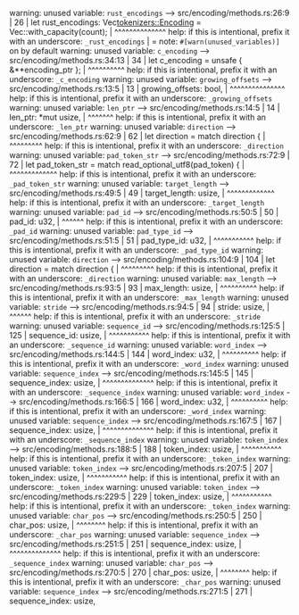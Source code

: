 warning: unused variable: `rust_encodings`
  --> src/encoding/methods.rs:26:9
   |
26 |     let rust_encodings: Vec<tokenizers::Encoding> = Vec::with_capacity(count);
   |         ^^^^^^^^^^^^^^ help: if this is intentional, prefix it with an underscore: `_rust_encodings`
   |
   = note: `#[warn(unused_variables)]` on by default
warning: unused variable: `c_encoding`
  --> src/encoding/methods.rs:34:13
   |
34 |         let c_encoding = unsafe { &**encoding_ptr };
   |             ^^^^^^^^^^ help: if this is intentional, prefix it with an underscore: `_c_encoding`
warning: unused variable: `growing_offsets`
  --> src/encoding/methods.rs:13:5
   |
13 |     growing_offsets: bool,
   |     ^^^^^^^^^^^^^^^ help: if this is intentional, prefix it with an underscore: `_growing_offsets`
warning: unused variable: `len_ptr`
  --> src/encoding/methods.rs:14:5
   |
14 |     len_ptr: *mut usize,
   |     ^^^^^^^ help: if this is intentional, prefix it with an underscore: `_len_ptr`
warning: unused variable: `direction`
  --> src/encoding/methods.rs:62:9
   |
62 |     let direction = match direction {
   |         ^^^^^^^^^ help: if this is intentional, prefix it with an underscore: `_direction`
warning: unused variable: `pad_token_str`
  --> src/encoding/methods.rs:72:9
   |
72 |     let pad_token_str = match read_optional_utf8(pad_token) {
   |         ^^^^^^^^^^^^^ help: if this is intentional, prefix it with an underscore: `_pad_token_str`
warning: unused variable: `target_length`
  --> src/encoding/methods.rs:49:5
   |
49 |     target_length: usize,
   |     ^^^^^^^^^^^^^ help: if this is intentional, prefix it with an underscore: `_target_length`
warning: unused variable: `pad_id`
  --> src/encoding/methods.rs:50:5
   |
50 |     pad_id: u32,
   |     ^^^^^^ help: if this is intentional, prefix it with an underscore: `_pad_id`
warning: unused variable: `pad_type_id`
  --> src/encoding/methods.rs:51:5
   |
51 |     pad_type_id: u32,
   |     ^^^^^^^^^^^ help: if this is intentional, prefix it with an underscore: `_pad_type_id`
warning: unused variable: `direction`
   --> src/encoding/methods.rs:104:9
    |
104 |     let direction = match direction {
    |         ^^^^^^^^^ help: if this is intentional, prefix it with an underscore: `_direction`
warning: unused variable: `max_length`
  --> src/encoding/methods.rs:93:5
   |
93 |     max_length: usize,
   |     ^^^^^^^^^^ help: if this is intentional, prefix it with an underscore: `_max_length`
warning: unused variable: `stride`
  --> src/encoding/methods.rs:94:5
   |
94 |     stride: usize,
   |     ^^^^^^ help: if this is intentional, prefix it with an underscore: `_stride`
warning: unused variable: `sequence_id`
   --> src/encoding/methods.rs:125:5
    |
125 |     sequence_id: usize,
    |     ^^^^^^^^^^^ help: if this is intentional, prefix it with an underscore: `_sequence_id`
warning: unused variable: `word_index`
   --> src/encoding/methods.rs:144:5
    |
144 |     word_index: u32,
    |     ^^^^^^^^^^ help: if this is intentional, prefix it with an underscore: `_word_index`
warning: unused variable: `sequence_index`
   --> src/encoding/methods.rs:145:5
    |
145 |     sequence_index: usize,
    |     ^^^^^^^^^^^^^^ help: if this is intentional, prefix it with an underscore: `_sequence_index`
warning: unused variable: `word_index`
   --> src/encoding/methods.rs:166:5
    |
166 |     word_index: u32,
    |     ^^^^^^^^^^ help: if this is intentional, prefix it with an underscore: `_word_index`
warning: unused variable: `sequence_index`
   --> src/encoding/methods.rs:167:5
    |
167 |     sequence_index: usize,
    |     ^^^^^^^^^^^^^^ help: if this is intentional, prefix it with an underscore: `_sequence_index`
warning: unused variable: `token_index`
   --> src/encoding/methods.rs:188:5
    |
188 |     token_index: usize,
    |     ^^^^^^^^^^^ help: if this is intentional, prefix it with an underscore: `_token_index`
warning: unused variable: `token_index`
   --> src/encoding/methods.rs:207:5
    |
207 |     token_index: usize,
    |     ^^^^^^^^^^^ help: if this is intentional, prefix it with an underscore: `_token_index`
warning: unused variable: `token_index`
   --> src/encoding/methods.rs:229:5
    |
229 |     token_index: usize,
    |     ^^^^^^^^^^^ help: if this is intentional, prefix it with an underscore: `_token_index`
warning: unused variable: `char_pos`
   --> src/encoding/methods.rs:250:5
    |
250 |     char_pos: usize,
    |     ^^^^^^^^ help: if this is intentional, prefix it with an underscore: `_char_pos`
warning: unused variable: `sequence_index`
   --> src/encoding/methods.rs:251:5
    |
251 |     sequence_index: usize,
    |     ^^^^^^^^^^^^^^ help: if this is intentional, prefix it with an underscore: `_sequence_index`
warning: unused variable: `char_pos`
   --> src/encoding/methods.rs:270:5
    |
270 |     char_pos: usize,
    |     ^^^^^^^^ help: if this is intentional, prefix it with an underscore: `_char_pos`
warning: unused variable: `sequence_index`
   --> src/encoding/methods.rs:271:5
    |
271 |     sequence_index: usize,
